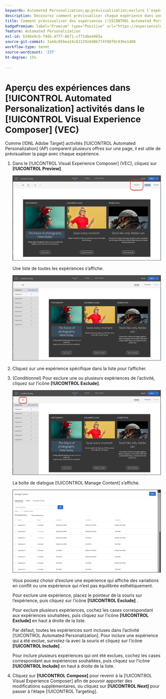 ```yaml
---
keywords: Automated Personalization;ap;prévisualisation;exclure l’expérience
description: Découvrez comment prévisualiser chaque expérience dans une activité [!UICONTROL Automated Personalization] (AP) à l’ [!DNL Adobe Target]  du [!UICONTROL Visual Experience Composer] (VEC).
title: Comment prévisualiser des expériences [!UICONTROL Automated Personalization] dans le compositeur d’expérience visuelle ?
badgePremium: label="Premium" type="Positive" url="https://experienceleague.adobe.com/docs/target/using/introduction/intro.html?lang=en#premium newtab=true" tooltip="Voir ce qui est inclus dans Target Premium."
feature: Automated Personalization
exl-id: b346e9cb-f4db-4777-8671-cf714bed465a
source-git-commit: 3a44c05bea24c622292dd0b774f88f0c93be1d88
workflow-type: tm+mt
source-wordcount: '237'
ht-degree: 15%

---
```


# Aperçu des expériences dans [!UICONTROL Automated Personalization] activités dans le [!UICONTROL Visual Experience Composer] (VEC)

Comme [!DNL Adobe Target] activités [!UICONTROL Automated Personalization] (AP) comparent plusieurs offres sur une page, il est utile de prévisualiser la page avec chaque expérience.

1. Dans le [!UICONTROL Visual Experience Composer] (VEC), cliquez sur **[!UICONTROL Preview]**.

   ![Icône Aperçu](/help/main/c-activities/t-automated-personalization/assets/preview.png)

   Une liste de toutes les expériences s’affiche.

   ![Aperçu des expériences](/help/main/c-activities/t-automated-personalization/assets/ap_preview-new.png)

1. Cliquez sur une expérience spécifique dans la liste pour l’afficher.

1. (Conditionnel) Pour exclure une ou plusieurs expériences de l’activité, cliquez sur l’icône **[!UICONTROL Exclude]**.

   ![Icône Exclure](/help/main/c-activities/t-automated-personalization/assets/ap_exclude-new.png)

   La boîte de dialogue [!UICONTROL Manage Content] s’affiche.

   ![Boîte de dialogue Gestion du contenu](/help/main/c-activities/t-automated-personalization/assets/preview-exclude.png)

   Vous pouvez choisir d’exclure une expérience qui affiche des variations en conflit ou une expérience qui n’est pas équilibrée esthétiquement.

   Pour exclure une expérience, placez le pointeur de la souris sur l’expérience, puis cliquez sur l’icône **[!UICONTROL Exclude]** .

   Pour exclure plusieurs expériences, cochez les cases correspondant aux expériences souhaitées, puis cliquez sur l’icône **[!UICONTROL Exclude]** en haut à droite de la liste.

   Par défaut, toutes les expériences sont incluses dans l’activité [!UICONTROL Automated Personalization]. Pour inclure une expérience qui a été exclue, survolez-la avec la souris et cliquez sur l’icône **[!UICONTROL Include]** .

   Pour inclure plusieurs expériences qui ont été exclues, cochez les cases correspondant aux expériences souhaitées, puis cliquez sur l’icône **[!UICONTROL Include]** en haut à droite de la liste.

1. Cliquez sur **[!UICONTROL Compose]** pour revenir à la [!UICONTROL Visual Experience Composer] afin de pouvoir apporter des modifications supplémentaires, ou cliquez sur **[!UICONTROL Next]** pour passer à l’étape [!UICONTROL Targeting].
